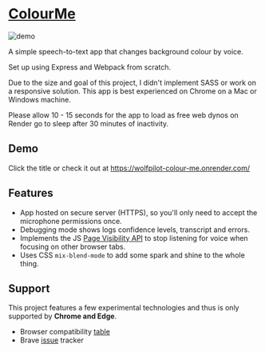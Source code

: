 # [ColourMe](https://wolfpilot-colour-me.onrender.com/)

![demo](demo.gif)

A simple speech-to-text app that changes background colour by voice.

Set up using Express and Webpack from scratch.

Due to the size and goal of this project, I didn't implement SASS or work on a responsive solution. This app is best experienced on Chrome on a Mac or Windows machine.

Please allow 10 - 15 seconds for the app to load as free web dynos on Render go to sleep after 30 minutes of inactivity.

## Demo

Click the title or check it out at https://wolfpilot-colour-me.onrender.com/

## Features

- App hosted on secure server (HTTPS), so you'll only need to accept the microphone permissions once.
- Debugging mode shows logs confidence levels, transcript and errors.
- Implements the JS [Page Visibility API](https://developer.mozilla.org/en-US/docs/Web/API/Page_Visibility_API) to stop listening for voice when focusing on other browser tabs.
- Uses CSS `mix-blend-mode` to add some spark and shine to the whole thing.

## Support

This project features a few experimental technologies and thus is only supported by **Chrome and Edge**.

- Browser compatibility [table](https://developer.mozilla.org/en-US/docs/Web/API/SpeechRecognition/error_event#browser_compatibility)
- Brave [issue](https://github.com/brave/brave-browser/issues/3725) tracker
